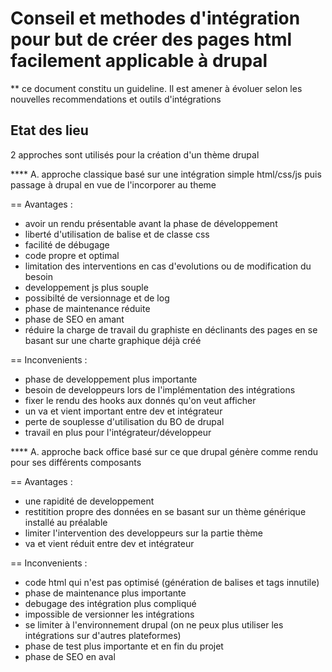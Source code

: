 # Conseil et methodes d'intégration pour but de créer des pages html facilement applicable à drupal

** ce document constitu un guideline. Il est amener à évoluer selon les nouvelles recommendations et outils d'intégrations

## Etat des lieu

2 approches sont utilisés pour la création d'un thème drupal 

**** A. approche classique basé sur une intégration simple html/css/js puis passage à drupal en vue de l'incorporer au theme

== Avantages : 
- avoir un rendu présentable avant la phase de développement
- liberté d'utilisation de balise et de classe css
- facilité de débugage
- code propre et optimal
- limitation des interventions en cas d'evolutions ou de modification du besoin
- developpement js plus souple
- possibilté de versionnage et de log
- phase de maintenance réduite
- phase de SEO en amant 
- réduire la charge de travail du graphiste en déclinants des pages en se basant sur une charte graphique déjà créé

== Inconvenients : 
- phase de developpement plus importante
- besoin de developpeurs lors de l'implémentation des intégrations
- fixer le rendu des hooks aux donnés qu'on veut afficher 
- un va et vient important entre dev et intégrateur
- perte de souplesse d'utilisation du BO de drupal 
- travail en plus pour l'intégrateur/développeur

**** A. approche back office basé sur ce que drupal génère comme rendu pour ses différents composants

== Avantages :
- une rapidité de developpement 
- restitition propre des données en se basant sur un thème générique installé au préalable
- limiter l'intervention des developpeurs sur la partie thème
- va et vient réduit entre dev et intégrateur

== Inconvenients : 
- code html qui n'est pas optimisé (génération de balises et tags innutile)
- phase de maintenance plus importante
- debugage des intégration plus compliqué
- impossible de versionner les intégrations
- se limiter à l'environnement drupal (on ne peux plus utiliser les intégrations sur d'autres plateformes)
- phase de test plus importante et en fin du projet
- phase de SEO en aval
